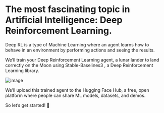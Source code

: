 # The most fascinating topic in Artificial Intelligence: Deep Reinforcement Learning.

Deep RL is a type of Machine Learning where an agent learns how to behave in an environment by performing actions and seeing the results.

We’ll train your Deep Reinforcement Learning agent, a lunar lander to land correctly on the Moon using Stable-Baselines3 , a Deep Reinforcement Learning library.

![image](https://github.com/companyakis/deep-rl/assets/77589867/31358504-7dcd-47bc-9499-71dfd5eaca7c)

We’ll upload this trained agent to the Hugging Face Hub, a free, open platform where people can share ML models, datasets, and demos.

So let’s get started! 🚀
